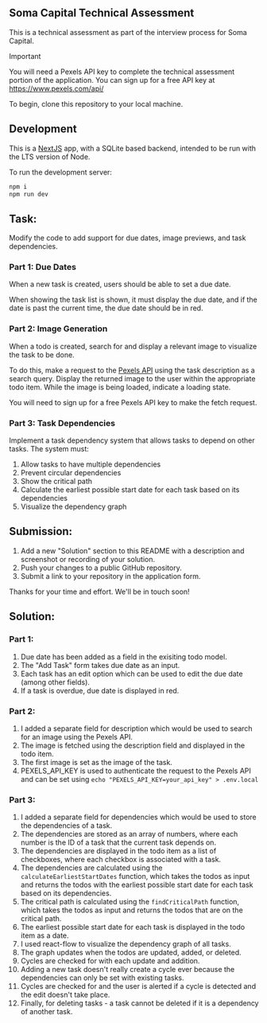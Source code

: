 ## Soma Capital Technical Assessment

This is a technical assessment as part of the interview process for Soma Capital.

> [!IMPORTANT]  
> You will need a Pexels API key to complete the technical assessment portion of the application. You can sign up for a free API key at https://www.pexels.com/api/  

To begin, clone this repository to your local machine.

## Development

This is a [NextJS](https://nextjs.org) app, with a SQLite based backend, intended to be run with the LTS version of Node.

To run the development server:

```bash
npm i
npm run dev
```

## Task:

Modify the code to add support for due dates, image previews, and task dependencies.

### Part 1: Due Dates 

When a new task is created, users should be able to set a due date.

When showing the task list is shown, it must display the due date, and if the date is past the current time, the due date should be in red.

### Part 2: Image Generation 

When a todo is created, search for and display a relevant image to visualize the task to be done. 

To do this, make a request to the [Pexels API](https://www.pexels.com/api/) using the task description as a search query. Display the returned image to the user within the appropriate todo item. While the image is being loaded, indicate a loading state.

You will need to sign up for a free Pexels API key to make the fetch request. 

### Part 3: Task Dependencies

Implement a task dependency system that allows tasks to depend on other tasks. The system must:

1. Allow tasks to have multiple dependencies
2. Prevent circular dependencies
3. Show the critical path
4. Calculate the earliest possible start date for each task based on its dependencies
5. Visualize the dependency graph

## Submission:

1. Add a new "Solution" section to this README with a description and screenshot or recording of your solution. 
2. Push your changes to a public GitHub repository.
3. Submit a link to your repository in the application form.

Thanks for your time and effort. We'll be in touch soon!

## Solution:

### Part 1:

1. Due date has been added as a field in the exisiting todo model.
2. The "Add Task" form takes due date as an input.
3. Each task has an edit option which can be used to edit the due date (among other fields).
4. If a task is overdue, due date is displayed in red.

### Part 2:

1. I added a separate field for description which would be used to search for an image using the Pexels API.
2. The image is fetched using the description field and displayed in the todo item.
3. The first image is set as the image of the task.
4. PEXELS_API_KEY is used to authenticate the request to the Pexels API and can be set using `echo "PEXELS_API_KEY=your_api_key" > .env.local`

### Part 3:

1. I added a separate field for dependencies which would be used to store the dependencies of a task.
2. The dependencies are stored as an array of numbers, where each number is the ID of a task that the current task depends on.
3. The dependencies are displayed in the todo item as a list of checkboxes, where each checkbox is associated with a task.
4. The dependencies are calculated using the `calculateEarliestStartDates` function, which takes the todos as input and returns the todos with the earliest possible start date for each task based on its dependencies.
5. The critical path is calculated using the `findCriticalPath` function, which takes the todos as input and returns the todos that are on the critical path.
6. The earliest possible start date for each task is displayed in the todo item as a date.
7. I used react-flow to visualize the dependency graph of all tasks.
8. The graph updates when the todos are updated, added, or deleted.
9. Cycles are checked for with each update and addition.
10. Adding a new task doesn't really create a cycle ever because the dependencies can only be set with existing tasks.
11. Cycles are checked for and the user is alerted if a cycle is detected and the edit doesn't take place.
12. Finally, for deleting tasks - a task cannot be deleted if it is a dependency of another task.